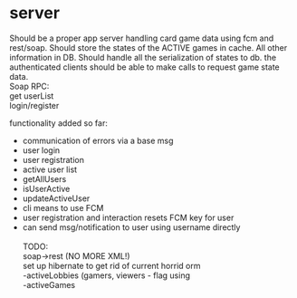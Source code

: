 # server
Should be a proper app server handling card game data using fcm and rest/soap. Should store the states of the ACTIVE games in cache. All other information in DB. Should handle all the serialization of states to db.
the authenticated clients should be able to make calls to request game state data.
<br>
Soap RPC:<br>
get userList<br>
login/register<br>

functionality added so far:<br>
 - communication of errors via a base msg<br>
 - user login<br>
 - user registration<br>
 - active user list<br>
  - getAllUsers<br>
  - isUserActive<br>
  - updateActiveUser<br>
 - cli means to use FCM<br>
  - user registration and interaction resets FCM key for user<br>
  - can send msg/notification to user using username directly
<br><br>
TODO:<br>
soap->rest (NO MORE XML!)<br>
set up hibernate to get rid of current horrid orm<br>
-activeLobbies (gamers, viewers - flag using<br>
-activeGames<br>


